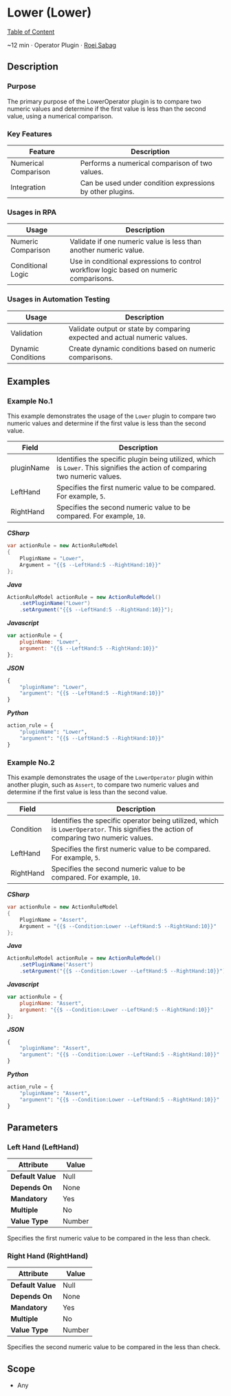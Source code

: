 # Lower (Lower)

[Table of Content](../Home.md)  

~12 min · Operator Plugin · [Roei Sabag](https://www.linkedin.com/in/roei-sabag-247aa18/)

## Description

### Purpose

The primary purpose of the LowerOperator plugin is to compare two numeric values and determine if the first value is less than the second value, using a numerical comparison.

### Key Features

| Feature              | Description                                               |
|----------------------|-----------------------------------------------------------|
| Numerical Comparison | Performs a numerical comparison of two values.            |
| Integration          | Can be used under condition expressions by other plugins. |

### Usages in RPA

| Usage              | Description                                                                            |
|--------------------|----------------------------------------------------------------------------------------|
| Numeric Comparison | Validate if one numeric value is less than another numeric value.                      |
| Conditional Logic  | Use in conditional expressions to control workflow logic based on numeric comparisons. |

### Usages in Automation Testing

| Usage              | Description                                                               |
|--------------------|---------------------------------------------------------------------------|
| Validation         | Validate output or state by comparing expected and actual numeric values. |
| Dynamic Conditions | Create dynamic conditions based on numeric comparisons.                   |

## Examples

### Example No.1

This example demonstrates the usage of the `Lower` plugin to compare two numeric values and determine if the first value is less than the second value.

| Field      | Description                                                                                                                 |
|------------|-----------------------------------------------------------------------------------------------------------------------------|
| pluginName | Identifies the specific plugin being utilized, which is `Lower`. This signifies the action of comparing two numeric values. |
| LeftHand   | Specifies the first numeric value to be compared. For example, `5`.                                                         |
| RightHand  | Specifies the second numeric value to be compared. For example, `10`.                                                       |

_**CSharp**_

```csharp
var actionRule = new ActionRuleModel
{
    PluginName = "Lower",
    Argument = "{{$ --LeftHand:5 --RightHand:10}}"
};
```

_**Java**_

```java
ActionRuleModel actionRule = new ActionRuleModel()
    .setPluginName("Lower")
    .setArgument("{{$ --LeftHand:5 --RightHand:10}}");
```

_**Javascript**_

```js
var actionRule = {
    pluginName: "Lower",
    argument: "{{$ --LeftHand:5 --RightHand:10}}"
};
```

_**JSON**_

```js
{
    "pluginName": "Lower",
    "argument": "{{$ --LeftHand:5 --RightHand:10}}"
}
```

_**Python**_

```python
action_rule = {
    "pluginName": "Lower",
    "argument": "{{$ --LeftHand:5 --RightHand:10}}"
}
```
### Example No.2

This example demonstrates the usage of the `LowerOperator` plugin within another plugin, such as `Assert`, to compare two numeric values and determine if the first value is less than the second value.

| Field     | Description                                                                                                                           |
|-----------|---------------------------------------------------------------------------------------------------------------------------------------|
| Condition | Identifies the specific operator being utilized, which is `LowerOperator`. This signifies the action of comparing two numeric values. |
| LeftHand  | Specifies the first numeric value to be compared. For example, `5`.                                                                   |
| RightHand | Specifies the second numeric value to be compared. For example, `10`.                                                                 |

_**CSharp**_

```csharp
var actionRule = new ActionRuleModel
{
    PluginName = "Assert",
    Argument = "{{$ --Condition:Lower --LeftHand:5 --RightHand:10}}"
};
```

_**Java**_

```java
ActionRuleModel actionRule = new ActionRuleModel()
    .setPluginName("Assert")
    .setArgument("{{$ --Condition:Lower --LeftHand:5 --RightHand:10}}");
```

_**Javascript**_

```js
var actionRule = {
    pluginName: "Assert",
    argument: "{{$ --Condition:Lower --LeftHand:5 --RightHand:10}}"
};
```

_**JSON**_

```js
{
    "pluginName": "Assert",
    "argument": "{{$ --Condition:Lower --LeftHand:5 --RightHand:10}}"
}
```

_**Python**_

```python
action_rule = {
    "pluginName": "Assert",
    "argument": "{{$ --Condition:Lower --LeftHand:5 --RightHand:10}}"
}
```

## Parameters

### Left Hand (LeftHand)

| Attribute         | Value             |
|-------------------|-------------------|
| **Default Value** | Null              |
| **Depends On**    | None              |
| **Mandatory**     | Yes               |
| **Multiple**      | No                |
| **Value Type**    | Number            |

Specifies the first numeric value to be compared in the less than check.

### Right Hand (RightHand)

| Attribute         | Value             |
|-------------------|-------------------|
| **Default Value** | Null              |
| **Depends On**    | None              |
| **Mandatory**     | Yes               |
| **Multiple**      | No                |
| **Value Type**    | Number            |

Specifies the second numeric value to be compared in the less than check.

## Scope

* Any